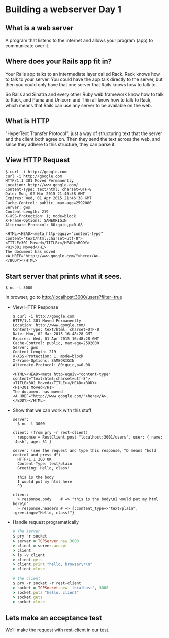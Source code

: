 Building a webserver Day 1
==========================

## What is a web server

A program that listens to the internet and allows your program (app) to communicate over it.


## Where does your Rails app fit in?

Your Rails app talks to an intermediate layer called Rack.
Rack knows how to talk to your server.
You could have the app talk directly to the server,
but then you could only have that one server that Rails knows how to talk to.

So Rails and Sinatra and every other Ruby web framework know how to talk to Rack,
and Puma and Unicorn and Thin all know how to talk to Rack,
which means that Rails can use any server to be available on the web.

## What is HTTP

"HyperText Transfer Protocol", just a way of structuring text that the server
and the client both agree on. Then they send the text across the web,
and since they adhere to this structure, they can parse it.

## View HTTP Request

```
$ curl -i http://google.com
curl -i http://google.com
HTTP/1.1 301 Moved Permanently
Location: http://www.google.com/
Content-Type: text/html; charset=UTF-8
Date: Mon, 02 Mar 2015 21:46:38 GMT
Expires: Wed, 01 Apr 2015 21:46:38 GMT
Cache-Control: public, max-age=2592000
Server: gws
Content-Length: 219
X-XSS-Protection: 1; mode=block
X-Frame-Options: SAMEORIGIN
Alternate-Protocol: 80:quic,p=0.08

<HTML><HEAD><meta http-equiv="content-type" content="text/html;charset=utf-8">
<TITLE>301 Moved</TITLE></HEAD><BODY>
<H1>301 Moved</H1>
The document has moved
<A HREF="http://www.google.com/">here</A>.
</BODY></HTML>
```


## Start server that prints what it sees.

```
$ nc -l 3000
```

In browser, go to [http://localhost:3000/users?filter=true](http://localhost:3000/users?filter=true)
* View HTTP Response
  ```
  $ curl -i http://google.com
  HTTP/1.1 301 Moved Permanently
  Location: http://www.google.com/
  Content-Type: text/html; charset=UTF-8
  Date: Mon, 02 Mar 2015 16:48:28 GMT
  Expires: Wed, 01 Apr 2015 16:48:28 GMT
  Cache-Control: public, max-age=2592000
  Server: gws
  Content-Length: 219
  X-XSS-Protection: 1; mode=block
  X-Frame-Options: SAMEORIGIN
  Alternate-Protocol: 80:quic,p=0.08

  <HTML><HEAD><meta http-equiv="content-type" content="text/html;charset=utf-8">
  <TITLE>301 Moved</TITLE></HEAD><BODY>
  <H1>301 Moved</H1>
  The document has moved
  <A HREF="http://www.google.com/">here</A>.
  </BODY></HTML>
  ```
* Show that we can work with this stuff

  ```
  server:
    $ nc -l 3000

  client: (from pry -r rest-client)
    response = RestClient.post "localhost:3001/users", user: { name: 'Josh', age: 31 }

  server: (see the request and type this response, ^D means "hold control and press d")
    HTTP/1.1 200 OK
    Content-Type: text/plain
    Greeting: Hello, class!

    this is the body
    I would put my html here
    ^D

  client:
    > response.body    # => "this is the body\nI would put my html here\n"
    > response.headers # => {:content_type=>"text/plain", :greeting=>"Hello, class!"}
  ```
* Handle request programatically

  ```ruby
  # The server
  $ pry -r socket
  > server = TCPServer.new 3000
  > client = server.accept
  > client
  > ls -v client
  > client.gets
  > client.print "hello, browser\r\n"
  > client.close

  # the client
  $ pry -r socket -r rest-client
  > socket = TCPSocket.new 'localhost', 3000
  > socket.puts "hello, client"
  > socket.gets
  > socket.close
  ```

## Lets make an acceptance test

We'll make the request with rest-client in our test.


